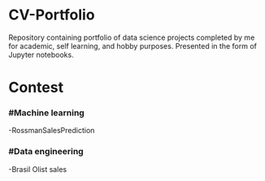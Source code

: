 # CV-Portfolio
Repository containing portfolio of data science projects completed by me for academic, self learning, and hobby purposes. Presented in the form of Jupyter notebooks.
# Contest
### #Machine learning
-RossmanSalesPrediction

### #Data engineering
-Brasil Olist sales
